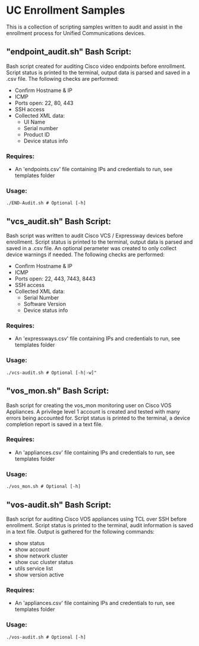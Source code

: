 # UC Enrollment Samples

This is a collection of scripting samples written to audit and assist in the enrollment process for Unified Communications devices.

## "endpoint_audit.sh" Bash Script:

Bash script created for auditing Cisco video endpoints before enrollment. 
Script status is printed to the terminal, output data is parsed and saved in a .csv file.
The following checks are performed:
 - Confirm Hostname & IP
 - ICMP
 - Ports open: 22, 80, 443
 - SSH access
 - Collected XML data:
     - UI Name
     - Serial number
     - Product ID
     - Device status info

### Requires:

 - An 'endpoints.csv' file containing IPs and credentials to run, see templates folder

### Usage:

```./END-Audit.sh # Optional [-h]```

## "vcs_audit.sh" Bash Script:

Bash script was written to audit Cisco VCS / Expressway devices before enrollment.
Script status is printed to the terminal, output data is parsed and saved in a .csv file.
An optional perameter was created to only collect device warnings if needed.
The following checks are performed:
 - Confirm Hostname & IP
 - ICMP
 - Ports open: 22, 443, 7443, 8443
 - SSH access
 - Collected XML data:
     - Serial Number
     - Software Version
     - Device status info

### Requires:

 - An 'expressways.csv' file containing IPs and credentials to run, see templates folder

### Usage:

```./vcs-audit.sh # Optional [-h|-w]"```

## "vos_mon.sh" Bash Script:

Bash script for creating the vos_mon monitoring user on Cisco VOS Appliances.
A privilege level 1 account is created and tested with many errors being accounted for.
Script status is printed to the terminal, a device completion report is saved in a text file.

### Requires:

 - An 'appliances.csv' file containing IPs and credentials to run, see templates folder

### Usage:

```./vos_mon.sh # Optional [-h]```

## "vos-audit.sh" Bash Script:

Bash script for auditing Cisco VOS appliances using TCL over SSH before enrollment. 
Script status is printed to the terminal, audit information is saved in a text file.
Output is gathered for the following commands:
 - show status
 - show account
 - show network cluster
 - show cuc cluster status
 - utils service list
 - show version active

### Requires:

 - An 'appliances.csv' file containing IPs and credentials to run, see templates folder

### Usage:

```./vos-audit.sh # Optional [-h]```
